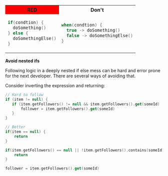 
<table width="100%">
<tr>
     <th style="background-color:red">RED</th>
    <th>Don't</th>
  </tr>
<tr>
<td>

  ```kotlin
  if(condtion) {
    doSomething()
  } else {
    doSomethingElse()
  }
  ```

</td>
<td>

  ```kotlin
  when(condtion) {
    true -> doSomething()
    false -> doSomethingElse()
  }
  ```

</td>
</tr>
</table>

**Avoid nested ifs**

Following logic in a deeply nested if else mess can be hard and error prone for the next developer. There are several ways of avoiding that.

Consider inverting the expression and returning:
```kotlin
// Hard to follow
if (item != null) {
   if (item.getFollowers() != null && item.getFollowers().get(someId) != null) {
       follower = item.getFollowers().get(someId)
   }
}

// Better
if(item == null) {
    return
}

if(item.getFollowers() == null || !item.getFollowers().contains(someId)) {
    return
}

follower = item.getFollowers().get(someId)
```
